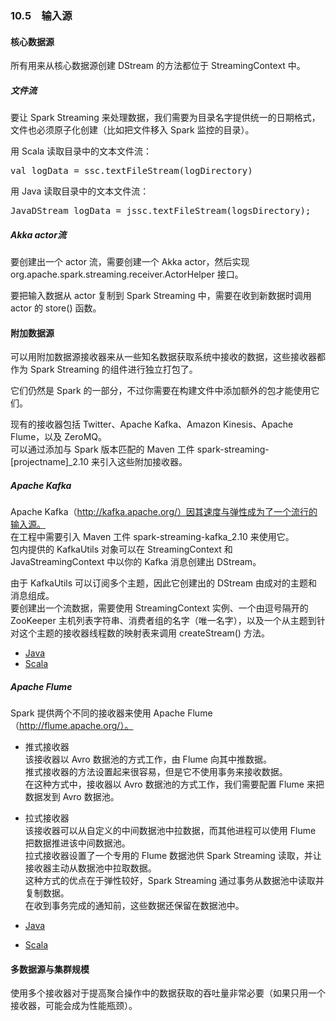 ### 10.5　输入源 ###
#### 核心数据源 ####
所有用来从核心数据源创建 DStream 的方法都位于 StreamingContext 中。  

##### 文件流 #####
要让 Spark Streaming 来处理数据，我们需要为目录名字提供统一的日期格式，文件也必须原子化创建（比如把文件移入 Spark 监控的目录）。  

用 Scala 读取目录中的文本文件流：
<pre>val logData = ssc.textFileStream(logDirectory)</pre>
用 Java 读取目录中的文本文件流：
<pre>JavaDStream<String> logData = jssc.textFileStream(logsDirectory);</pre>

##### Akka actor流 #####
要创建出一个 actor 流，需要创建一个 Akka actor，然后实现 org.apache.spark.streaming.receiver.ActorHelper 接口。  

要把输入数据从 actor 复制到 Spark Streaming 中，需要在收到新数据时调用 actor 的 store() 函数。  

#### 附加数据源 ####
可以用附加数据源接收器来从一些知名数据获取系统中接收的数据，这些接收器都作为 Spark Streaming 的组件进行独立打包了。  

它们仍然是 Spark 的一部分，不过你需要在构建文件中添加额外的包才能使用它们。  

现有的接收器包括 Twitter、Apache Kafka、Amazon Kinesis、Apache Flume，以及 ZeroMQ。  
可以通过添加与 Spark 版本匹配的 Maven 工件 spark-streaming-[projectname]_2.10 来引入这些附加接收器。

##### Apache Kafka #####
Apache Kafka（http://kafka.apache.org/）因其速度与弹性成为了一个流行的输入源。  
在工程中需要引入 Maven 工件 spark-streaming-kafka_2.10 来使用它。  
包内提供的 KafkaUtils 对象可以在 StreamingContext 和 JavaStreamingContext 中以你的 Kafka 消息创建出 DStream。  

由于 KafkaUtils 可以订阅多个主题，因此它创建出的 DStream 由成对的主题和消息组成。  
要创建出一个流数据，需要使用 StreamingContext 实例、一个由逗号隔开的 ZooKeeper 主机列表字符串、消费者组的名字（唯一名字），以及一个从主题到针对这个主题的接收器线程数的映射表来调用 createStream() 方法。

-   [Java](J5ApacheKafka.java)
-   [Scala](S5ApacheKafka.scala)
##### Apache Flume #####
Spark 提供两个不同的接收器来使用 Apache Flume（http://flume.apache.org/）。
-   推式接收器  
该接收器以 Avro 数据池的方式工作，由 Flume 向其中推数据。  
推式接收器的方法设置起来很容易，但是它不使用事务来接收数据。  
在这种方式中，接收器以 Avro 数据池的方式工作，我们需要配置 Flume 来把数据发到 Avro 数据池。

-   拉式接收器  
该接收器可以从自定义的中间数据池中拉数据，而其他进程可以使用 Flume 把数据推进该中间数据池。  
拉式接收器设置了一个专用的 Flume 数据池供 Spark Streaming 读取，并让接收器主动从数据池中拉取数据。  
这种方式的优点在于弹性较好，Spark Streaming 通过事务从数据池中读取并复制数据。  
在收到事务完成的通知前，这些数据还保留在数据池中。


-   [Java](J5ApacheFlume.java)
-   [Scala](S5ApacheFlume.scala)
#### 多数据源与集群规模 ####
使用多个接收器对于提高聚合操作中的数据获取的吞吐量非常必要（如果只用一个接收器，可能会成为性能瓶颈）。  



